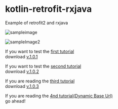 # kotlin-retrofit-rxjava
Example of retrofit2 and rxjava

![sampleimage](https://img1.daumcdn.net/thumb/R1280x0/?scode=mtistory2&fname=https%3A%2F%2Fk.kakaocdn.net%2Fdn%2FbrHGhA%2FbtqEE3DkSzU%2FJza59ekmAERj4NnR2xFOC0%2Fimg.png)


![sampleImage2](https://img1.daumcdn.net/thumb/R1280x0/?scode=mtistory2&fname=https%3A%2F%2Fk.kakaocdn.net%2Fdn%2FdDxoQo%2FbtqESGWqUgi%2FWESaAcyh4Sd5o3Ok4SHqBK%2Fimg.gif)


If you want to test the [first tutorial](https://realapril.tistory.com/39)    
download [v.1.0.1](https://github.com/realapril/kotlin-retrofit-rxjava/releases/tag/v.1.0.1)


If you want to test the [second tutorial](https://realapril.tistory.com/42)  
download [v.1.0.2](https://github.com/realapril/kotlin-retrofit-rxjava/releases/tag/v.1.0.2)

If you are reading the [third tutorial](https://realapril.tistory.com/44)   
download [v.1.0.3](https://github.com/realapril/kotlin-retrofit-rxjava/releases/tag/v.1.0.3)

If you are reading the [4nd tutorial(Dynamic Base Url)](https://realapril.tistory.com/46)   
go ahead!


